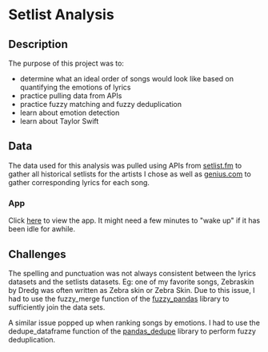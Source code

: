 # Setlist Analysis

## Description

The purpose of this project was to:

- determine what an ideal order of songs would look like based on quantifying the emotions of lyrics
- practice pulling data from APIs
- practice fuzzy matching and fuzzy deduplication
- learn about emotion detection
- learn about Taylor Swift

## Data
The data used for this analysis was pulled using APIs from [setlist.fm](https://www.setlist.fm/) to gather all historical setlists for the artists I chose as well as [genius.com](https://genius.com/) to gather corresponding lyrics for each song.

### App
Click [here](https://setlist-analysis-jz-app.onrender.com/) to view the app.  It might need a few minutes to "wake up" if it has been idle for awhile.

## Challenges
The spelling and punctuation was not always consistent between the lyrics datasets and the setlists datasets.  Eg: one of my favorite songs, Zebraskin by Dredg was often written as Zebra skin or Zebra Skin.  Due to this issue, I had to use the fuzzy_merge function of the [fuzzy_pandas](https://github.com/jsoma/fuzzy_pandas) library to sufficiently join the data sets.

A similar issue popped up when ranking songs by emotions.  I had to use the dedupe_dataframe function of the [pandas_dedupe](https://pypi.org/project/pandas-dedupe/) library to perform fuzzy deduplication.
